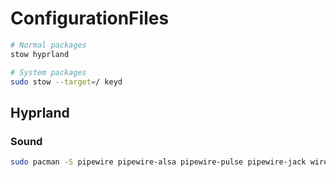 # ConfigurationFiles

```bash
# Normal packages
stow hyprland

# System packages
sudo stow --target=/ keyd
```

## Hyprland

### Sound

```bash
sudo pacman -S pipewire pipewire-alsa pipewire-pulse pipewire-jack wireplumber
```
